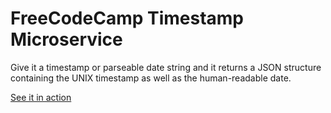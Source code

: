 # FreeCodeCamp Timestamp Microservice

Give it a timestamp or parseable date string and it returns a JSON structure containing the UNIX timestamp as well as the human-readable date.

[See it in action](https://basejump-starkraving.c9users.io/)